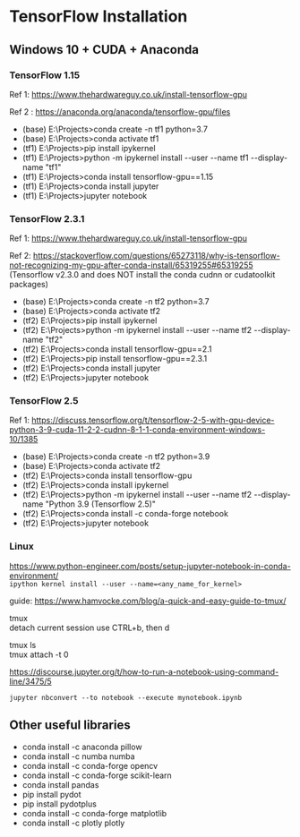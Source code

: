 # TensorFlow Installation
## Windows 10 + CUDA + Anaconda
### TensorFlow 1.15
Ref 1: https://www.thehardwareguy.co.uk/install-tensorflow-gpu

Ref 2 : https://anaconda.org/anaconda/tensorflow-gpu/files

- (base) E:\Projects>conda create -n tf1 python=3.7
- (base) E:\Projects>conda activate tf1
- (tf1) E:\Projects>pip install ipykernel
- (tf1) E:\Projects>python -m ipykernel install --user --name tf1 --display-name "tf1"
- (tf1) E:\Projects>conda install tensorflow-gpu==1.15
- (tf1) E:\Projects>conda install jupyter
- (tf1) E:\Projects>jupyter notebook


### TensorFlow 2.3.1
Ref 1: https://www.thehardwareguy.co.uk/install-tensorflow-gpu

Ref 2: https://stackoverflow.com/questions/65273118/why-is-tensorflow-not-recognizing-my-gpu-after-conda-install/65319255#65319255 (Tensorflow v2.3.0 and does NOT install the conda cudnn or cudatoolkit packages)

- (base) E:\Projects>conda create -n tf2 python=3.7
- (base) E:\Projects>conda activate tf2
- (tf2) E:\Projects>pip install ipykernel
- (tf2) E:\Projects>python -m ipykernel install --user --name tf2 --display-name "tf2"
- (tf2) E:\Projects>conda install tensorflow-gpu==2.1
- (tf2) E:\Projects>pip install tensorflow-gpu==2.3.1
- (tf2) E:\Projects>conda install jupyter
- (tf2) E:\Projects>jupyter notebook

### TensorFlow 2.5
Ref 1: https://discuss.tensorflow.org/t/tensorflow-2-5-with-gpu-device-python-3-9-cuda-11-2-2-cudnn-8-1-1-conda-environment-windows-10/1385

- (base) E:\Projects>conda create -n tf2 python=3.9
- (base) E:\Projects>conda activate tf2
- (tf2) E:\Projects>conda install tensorflow-gpu
- (tf2) E:\Projects>conda install ipykernel
- (tf2) E:\Projects>python -m ipykernel install --user --name tf2 --display-name "Python 3.9 (Tensorflow 2.5)"
- (tf2) E:\Projects>conda install -c conda-forge notebook
- (tf2) E:\Projects>jupyter notebook

### Linux    

https://www.python-engineer.com/posts/setup-jupyter-notebook-in-conda-environment/   
`ipython kernel install --user --name=<any_name_for_kernel>` 

guide: https://www.hamvocke.com/blog/a-quick-and-easy-guide-to-tmux/    


tmux  
detach current session use CTRL+b, then d  

tmux ls   
tmux attach -t 0  

https://discourse.jupyter.org/t/how-to-run-a-notebook-using-command-line/3475/5   

`jupyter nbconvert --to notebook --execute mynotebook.ipynb`  


## Other useful libraries 

- conda install -c anaconda pillow 
- conda install -c numba numba 
- conda install -c conda-forge opencv 
- conda install -c conda-forge scikit-learn 
- conda install pandas
- pip install pydot
- pip install pydotplus
- conda install -c conda-forge matplotlib
- conda install -c plotly plotly
